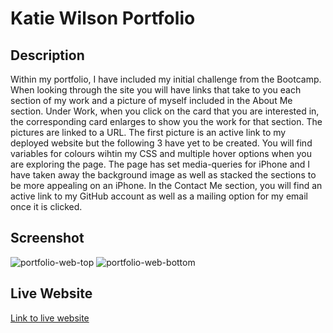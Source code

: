 # Katie Wilson Portfolio

## Description

Within my portfolio, I have included my initial challenge from the Bootcamp. When looking through the site you will have links that take to you each section of my work and a picture of myself included in the About Me section. Under Work, when you click on the card that you are interested in, the corresponding card enlarges to show you the work for that section. The pictures are linked to a URL. The first picture is an active link to my deployed website but the following 3 have yet to be created. 
You will find variables for colours wihtin my CSS and multiple hover options when you are exploring the page. 
The page has set media-queries for iPhone and I have taken away the background image as well as stacked the sections to be more appealing on an iPhone. 
In the Contact Me section, you will find an active link to my GitHub account as well as a mailing option for my email once it is clicked. 

## Screenshot
![portfolio-web-top](https://user-images.githubusercontent.com/110554091/186782956-d6bd7d7e-4003-4541-a1a8-894798c7ae3d.jpg)
![portfolio-web-bottom](https://user-images.githubusercontent.com/110554091/186782990-f0a1ca0b-7bf1-4936-8cd2-28bdf3d66035.jpeg)

## Live Website

[Link to live website](https://kmcwilson.github.io/Katie-Wilson-Portfolio/)

